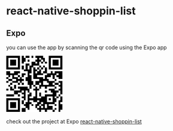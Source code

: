# react-native-shoppin-list

## Expo

you can use the app by scanning the qr code using the Expo app

<img src="assets/qr.png" width="150" height="150">

check out the project at Expo [react-native-shoppin-list](https://expo.io/@vineeshvk/react-native-shopping-list)
